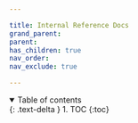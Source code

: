 ```yaml
---

title: Internal Reference Docs
grand_parent:
parent:
has_children: true
nav_order:
nav_exclude: true

---
```


<details open markdown="block">
  <summary>
    Table of contents
  </summary>
  {: .text-delta }
1. TOC
{:toc}
</details>

